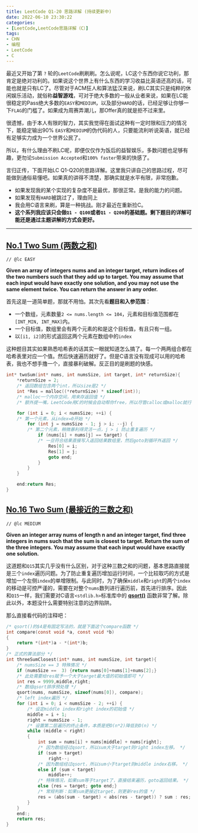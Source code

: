 ```yaml
---
title: LeetCode Q1-20 思路详解 (持续更新中)
date: 2022-06-10 23:30:22
categories:
- [LeetCode,LeetCode思路详解（C）]
tags: 
- CHN
- 编程
- LeetCode
- C
---
```

最近又开始了第 `?` 轮的`LeetCode`刷刷刷。怎么说呢，LC这个东西你说它功利，那肯定是绝对功利的。如果说这个世界上有什么东西的学习收益比英语还高的话，可能也就是只有LC了。尽管对于ACM狂人和算法猛汉来说，刷LC其实只是纯粹的休闲娱乐活动，就俗称**益智游戏**，可对于绝大多数的一般从业者来说，如果在LC能很稳定的Pass绝大多数的`EASY`和`MEDIUM`，以及部分`HARD`的话，已经足够让你够一下`FLAG`的门槛了。如果成为周赛弄潮儿，那Offer真的就是拒不过来里。

很遗憾，由于本人有限的智力，其实我觉得在面试这种有一定时限和压力的情况下，能稳定输出90% `EASY`和`MEDIUM`的伪代码的人，只要能流利听说英语，就已经有足够实力成为一个世界公民了。

所以，有什么理由不刷LC呢，即便仅仅作为饭后的益智娱乐，多数问题也足够有趣，更勿论`Submission Accepted`和`100% faster`带来的快感了。

言归正传，下面开始LC Q1-Q20的思路详解。这里我只讲自己的思路过程，尽可能做到通俗易懂吧。如果真的讲得不清楚，那确实就是水平有限，非常抱歉。
- 如果发现我的某个实现的复杂度不是最优，那很正常。是我的能力的问题。
- 如果发现有`HARD`被跳过了，理由同上
- 我会用C语言来刷，算是一种挑战。刚才最近在重新捡C。
- **这个系列我应该只会做` Q1 - Q100 `或者` Q1 - Q200 `的基础题。剩下题目的详解可能还是通过主题讲解的方式会更好。**

---
## **[No.1 Two Sum (两数之和)](https://leetcode.com/problems/two-sum/)**
`// @lc EASY`

**Given an array of integers nums and an integer target, return indices of the two numbers such that they add up to target. You may assume that each input would have exactly one solution, and you may not use the same element twice. You can return the answer in any order.**

首先这是一道简单题，那就不用怕。其次先看**题目和入参范围**：
- 一个数组，元素数量`2 <= nums.length <= 104`，元素和目标值范围都在`[INT_MIN, INT_MAX]`内。
- 一个目标值，数组里会有两个元素的和是这个目标值，有且只有一组。
- 以`[i1, i2]`的形式返回这两个元素在数组中的`index`

这种题目其实如果熟悉哈希表的话其实一眼就知道怎么搞了。每一个两两组合都在哈希表里对应一个值。然后快速遍历就好了。但是C语言没有现成可以用的哈希表，我也不想手撸一个，直接暴利破解。反正目的是刷题的快感。
```c
int* twoSum(int* nums, int numsSize, int target, int* returnSize){
    *returnSize = 2; 
    /* 返回数组包含两个int，所以size是2 */
    int *Res = malloc((*returnSize) * sizeof(int)); 
    /* malloc一个内存空间，用来存返回值 */
    /* 额外提一嘴，LeetCode用C的时候会自动帮你free，所以尽管calloc或malloc就行 */

    for (int i = 0; i < numsSize; ++i) { 
    /* 第一个元素，从index=0开始 */
        for (int j = numsSize - 1; j > i; --j) { 
        /* 第二个元素，稍微暴利得灵活一点，j > i 防止重复遍历 */
            if (nums[i] + nums[j] == target) { 
            /* 一旦符合结果直接写入返回结果数组里，然后goto到循环外返回 */
                Res[0] = i;
                Res[1] = j;
                goto end;
            }
        }
    }

    end:return Res;
}
```

## **[No.16 Two Sum (最接近的三数之和)](https://leetcode.com/problems/two-sum/)**
`// @lc MEDIUM`

**Given an integer array nums of length n and an integer target, find three integers in nums such that the sum is closest to target.
Return the sum of the three integers.
You may assume that each input would have exactly one solution.**

这道题和`Q15`其实几乎没有什么区别，对于这种三数之和的问题，基本思路直接就是三个`index`遍历问题。为了防止重复遍历增加运行时间，一个比较取巧的方式是增加一个左侧`index`的单增限制。与此同时，为了确保`middle`和`right`的两个`index`的移动是可控严谨的，需要在对整个`nums`数列进行遍历前，首先进行排序。因此和`Q15`一样，我们需要对C语言`<stdlib.h>`标准库中的 **[qsort()](https://www.tutorialspoint.com/c_standard_library/c_function_qsort.htm)** 函数非常了解。除此以外，本题没什么需要特别注意的边界陷阱。

那么直接看代码的注释吧：
```c
/* qsort()的$4是有固定写法的，就是下面这个compare函数 */
int compare(const void *a, const void *b)
{
    return *(int*)a - *(int*)b;
}
/* 正式的算法部分 */
int threeSumClosest(int* nums, int numsSize, int target){
    /* numsSize == 3 特殊情况 */
    if (numsSize ==  3) {return nums[0]+nums[1]+nums[2];}
    /* 此处需要给res赋予一个大于target最大值的初始值即可 */
    int res = 9999,middle,right;
    /* 数组qsort排序预处理 */
    qsort(nums, numsSize, sizeof(nums[0]), compare);
    /* left index遍历 */
    for (int i = 0; i < numsSize - 2; ++i) {
        /* 设定middle index和right index的初始值 */
        middle = i + 1;
        right = numsSize - 1;
        /* 设置第二层遍历的终止条件，本质是把O(n*2)降低到O(n) */
        while (middle < right)
        {
            int sum = nums[i] + nums[middle] + nums[right];
            /* 因为数组经过qsort，所以sum大于target则right index左移。 */
            if (sum > target)
                right--;
            /* 因为数组经过qsort，所以sum小于target则middle index右移。 */
            else if (sum < target)
                middle++;
            /* 特殊情况，如果sum等于target了，直接结束遍历，goto返回结果。 */
            else {res = target; goto end;}
            /* 常规判断：如果sum更接近target，则更新res的值 */
            res = (abs(sum - target) < abs(res - target)) ? sum : res;
        }
    }
    end:;
    return res;
}
```